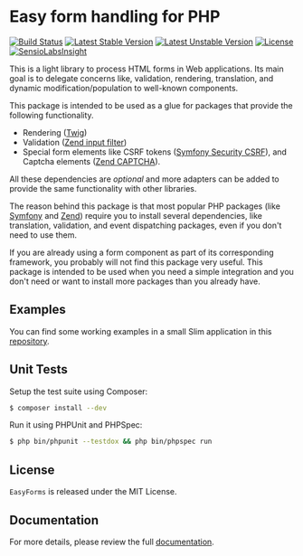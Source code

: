 # Easy form handling for PHP

[![Build Status](https://travis-ci.org/ComPHPPuebla/easy-forms.svg?branch=master)](https://travis-ci.org/ComPHPPuebla/easy-forms)
[![Latest Stable Version](https://poser.pugx.org/comphppuebla/easy-forms/v/stable.svg)](https://packagist.org/packages/comphppuebla/easy-forms)
[![Latest Unstable Version](https://poser.pugx.org/comphppuebla/easy-forms/v/unstable.svg)](https://packagist.org/packages/comphppuebla/easy-forms)
[![License](https://poser.pugx.org/comphppuebla/easy-forms/license.svg)](https://packagist.org/packages/comphppuebla/easy-forms)
[![SensioLabsInsight](https://insight.sensiolabs.com/projects/b21b5fac-a347-4c1a-b9b0-9965a93893ea/mini.png)](https://insight.sensiolabs.com/projects/b21b5fac-a347-4c1a-b9b0-9965a93893ea)

This is a light library to process HTML forms in Web applications. Its main
goal is to delegate concerns like, validation, rendering, translation, and
dynamic modification/population to well-known components.

This package is intended to be used as a glue for packages that provide the
following functionality.

* Rendering ([Twig][3])
* Validation ([Zend input filter][4])
* Special form elements like CSRF tokens ([Symfony Security CSRF][5]), and
Captcha elements ([Zend CAPTCHA][6]).

All these dependencies are *optional* and more adapters can be added to
provide the same functionality with other libraries.

The reason behind this package is that most popular PHP packages (like
[Symfony][1] and [Zend][2]) require you to install several dependencies,
like translation, validation, and event dispatching packages, even if you
don't need to use them.

If you are already using a form component as part of its corresponding framework,
you probably will not find this package very useful. This package is intended to
be used when you need a simple integration and you don't need or want to install
more packages than you already have.

## Examples

You can find some working examples in a small Slim application in this
[repository][7].

## Unit Tests

Setup the test suite using Composer:

```bash
$ composer install --dev
```

Run it using PHPUnit and PHPSpec:

```bash
$ php bin/phpunit --testdox && php bin/phpspec run
```

## License

`EasyForms` is released under the MIT License.

## Documentation

For more details, please review the full [documentation][8].

[1]: http://symfony.com/doc/current/components/form/introduction.html
[2]: http://framework.zend.com/manual/current/en/modules/zend.form.intro.html
[3]: http://twig.sensiolabs.org/
[4]: http://framework.zend.com/manual/current/en/modules/zend.input-filter.intro.html
[5]: https://github.com/symfony/security-csrf
[6]: http://framework.zend.com/manual/current/en/modules/zend.captcha.intro.html
[7]: https://github.com/MontealegreLuis/easy-forms-examples
[8]: http://comphppuebla.github.io/slim-modules/
